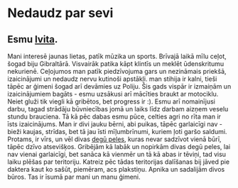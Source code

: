 # Nedaudz par sevi
## Esmu [Ivita](img/20210804_173439.jpg).
Mani interesē jaunas lietas, patīk mūzika un sports. Brīvajā laikā mīlu ceļot, šogad biju Gibraltārā. Visvairāk patika kāpt klintīs un meklēt ūdenskritumu nekurienē. Ceļojumos man patīk piedzīvojuma gars un nezināmais priekšā, izaicinājumi un nedaudz nervu kutinoši apstākļi. man stihija ir kalni, tieši tāpēc ar ģimeni šogad arī devāmies uz Poliju. 
Šis gads vispār ir izmaiņām un izaicinājumiem bagāts - esmu uzsākusi arī mācīties braukt ar motociklu. Neiet gluži tik viegli kā gribētos, bet progress ir :).
Esmu arī nomainījusi darbu, tagad strādāju būvniecības jomā un laiks līdz darbam aizņem veselu stundu brauciena. Tā kā pēc dabas esmu pūce, celties agri no rīta man ir īsts izaicinājums. 
Man ir divi jauku bērni, abi puikas, tāpēc garlaicīgi nav - bieži kaujas, strīdas, bet tā jau īsti mīļumbrīnumi, kuriem ļoti garšo saldumi.
Protams, ir vīrs, un vēl divas [degū peles](https://lastatic.ams3.cdn.digitaloceanspaces.com/2015/11/degu_Sh.jpg), kuras nevar sadzīvot vienā būrī, tāpēc dzīvo atsevišķos. 
Gribējām kā labāk un nopirkām divas degū peles, lai nav vienai garlaicīgi, bet sanāca kā vienmēr un tā kā abas ir tēviņi, tad visu laiku plēšas par teritoriju. Katreiz pēc tādas teritorijas dalīšanas bij jāved pie daktera kaut ko sašūt, piemēram, acs plakstiņu. Apnika un sadalijām divos būros.
Tas ir īsumā par mani un manu ģimeni.

